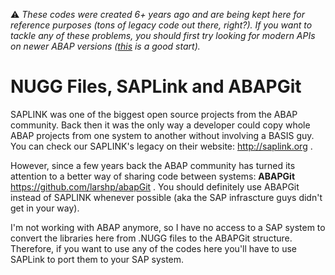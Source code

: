 :warning: _These codes were created 6+ years ago and are being kept here for reference purposes (tons of legacy code out there, right?). If you want to tackle any of these problems, you should first try looking for modern APIs on newer ABAP versions ([this](https://help.sap.com/http.svc/rc/abapdocu_752_index_htm/7.52/en-US/index.htm) is a good start)._

NUGG Files, SAPLink and ABAPGit
===============================

SAPLINK was one of the biggest open source projects from the ABAP community. Back then it was the only way a developer could copy whole ABAP projects from one system to another without involving a BASIS guy. You can check our SAPLINK's legacy on their website: http://saplink.org .

However, since a few years back the ABAP community has turned its attention to a better way of sharing code between systems: **ABAPGit** https://github.com/larshp/abapGit . You should definitely use ABAPGit instead of SAPLINK whenever possible (aka the SAP infrascture guys didn't get in your way).

I'm not working with ABAP anymore, so I have no access to a SAP system to convert the libraries here from .NUGG files to the ABAPGit structure. Therefore, if you want to use any of the codes here you'll have to use SAPLink to port them to your SAP system.
